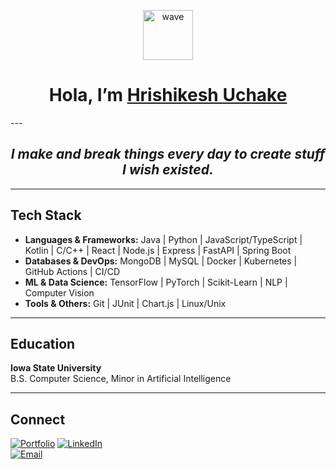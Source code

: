 <p align="center">
  <img src="https://media.giphy.com/media/hvRJCLFzcasrR4ia7z/giphy.gif" width="80" alt="wave"/>
</p>

<h1 align="center">Hola, I’m <a href="https://github.com/HrishikeshUchake">Hrishikesh Uchake</a> </h1>
---
<div align="center">
  <h2><i>I make and break things every day to create stuff I wish existed.</i></h2>
</div>

---

## Tech Stack

- **Languages & Frameworks:** Java | Python | JavaScript/TypeScript | Kotlin | C/C++ | React | Node.js | Express | FastAPI | Spring Boot
- **Databases & DevOps:** MongoDB | MySQL | Docker | Kubernetes | GitHub Actions | CI/CD
- **ML & Data Science:** TensorFlow | PyTorch | Scikit-Learn | NLP | Computer Vision
- **Tools & Others:** Git | JUnit | Chart.js | Linux/Unix

---

## Education

**Iowa State University**  
B.S. Computer Science, Minor in Artificial Intelligence

---

## Connect

[![Portfolio](https://img.shields.io/badge/Portfolio-hrishikeshu.vercel.app-black?style=flat-square&logo=vercel)](https://hrishikeshu.vercel.app/) 
[![LinkedIn](https://img.shields.io/badge/LinkedIn-Connect-blue?logo=linkedin)](https://linkedin.com/in/hrishikeshUchake21)  
[![Email](https://img.shields.io/badge/Email-%20gmail-red?logo=gmail)](mailto:uchakeh@gmail.com)
